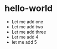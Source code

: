 hello-world
===========
- Let me add one
- Let me add two
- Let me add three
- Let me add 4
- let me add 5
